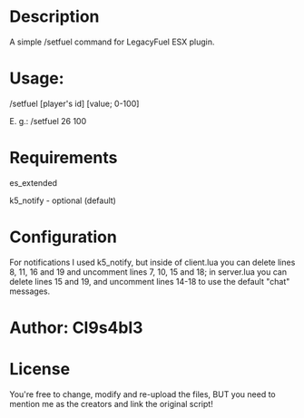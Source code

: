 
# Description

A simple /setfuel command for LegacyFuel ESX plugin.

# Usage:

/setfuel [player's id] [value; 0-100]

E. g.: /setfuel 26 100

# Requirements

es_extended

k5_notify - optional (default)

# Configuration

For notifications I used k5_notify, but inside of client.lua you can delete lines 8, 11, 16 and 19 and uncomment lines 7, 10, 15 and 18; in server.lua you can delete lines 15 and 19, and uncomment lines 14-18 to use the default "chat" messages.

# Author: Cl9s4bl3

# License

You're free to change, modify and re-upload the files, BUT you need to mention me as the creators and link the original script!
